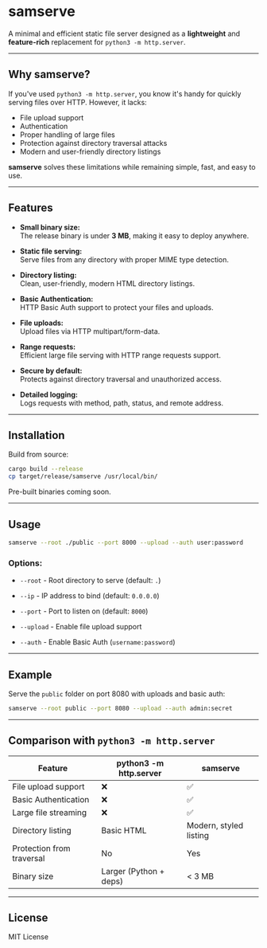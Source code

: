

# samserve

A minimal and efficient static file server designed as a **lightweight** and **feature-rich** replacement for `python3 -m http.server`.

---

## Why samserve?

If you've used `python3 -m http.server`, you know it's handy for quickly serving files over HTTP. However, it lacks:

- File upload support  
- Authentication  
- Proper handling of large files  
- Protection against directory traversal attacks  
- Modern and user-friendly directory listings  

**samserve** solves these limitations while remaining simple, fast, and easy to use.

---

## Features

- **Small binary size:**  
  The release binary is under **3 MB**, making it easy to deploy anywhere.

- **Static file serving:**  
  Serve files from any directory with proper MIME type detection.

- **Directory listing:**  
  Clean, user-friendly, modern HTML directory listings.

- **Basic Authentication:**  
  HTTP Basic Auth support to protect your files and uploads.

- **File uploads:**  
  Upload files via HTTP multipart/form-data.

- **Range requests:**  
  Efficient large file serving with HTTP range requests support.

- **Secure by default:**  
  Protects against directory traversal and unauthorized access.

- **Detailed logging:**  
  Logs requests with method, path, status, and remote address.

---

## Installation

Build from source:

```bash
cargo build --release
cp target/release/samserve /usr/local/bin/
```

Pre-built binaries coming soon.

---

## Usage

```bash
samserve --root ./public --port 8000 --upload --auth user:password
```

### Options:

- `--root` - Root directory to serve (default: `.`)
    
- `--ip` - IP address to bind (default: `0.0.0.0`)
    
- `--port` - Port to listen on (default: `8000`)
    
- `--upload` - Enable file upload support
    
- `--auth` - Enable Basic Auth (`username:password`)
    

---

## Example

Serve the `public` folder on port 8080 with uploads and basic auth:

```bash
samserve --root public --port 8080 --upload --auth admin:secret
```

---

## Comparison with `python3 -m http.server`

| Feature                   | python3 -m http.server | samserve               |
| ------------------------- | ---------------------- | ---------------------- |
| File upload support       | ❌                      | ✅                      |
| Basic Authentication      | ❌                      | ✅                      |
| Large file streaming      | ❌                      | ✅                      |
| Directory listing         | Basic HTML             | Modern, styled listing |
| Protection from traversal | No                     | Yes                    |
| Binary size               | Larger (Python + deps) | < 3 MB                 |

---

## License

MIT License